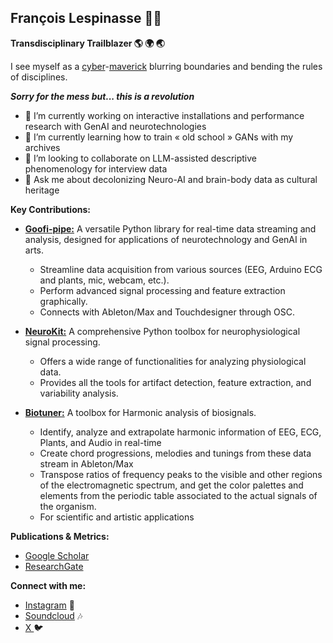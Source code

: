 ## François Lespinasse 🧠🤖

**Transdisciplinary Trailblazer 🌎 🌍 🌏**

I see myself as a [cyber](https://en.wikipedia.org/wiki/Cybernetics)-[maverick](https://www.merriam-webster.com/dictionary/maverick) blurring boundaries and bending the rules of disciplines.

***Sorry for the mess but... this is a revolution***

- 🔭 I’m currently working on interactive installations and performance research with GenAI and neurotechnologies
- 🌱 I’m currently learning how to train « old school » GANs with my archives 
- 👯 I’m looking to collaborate on LLM-assisted descriptive phenomenology for interview data
- 💬 Ask me about decolonizing Neuro-AI and brain-body data as cultural heritage

**Key Contributions:**

* [**Goofi-pipe:**](https://github.com/PhilippThoelke/goofi-pipe)  A versatile Python library for real-time data streaming and analysis, designed for applications of neurotechnology and GenAI in arts.
    * Streamline data acquisition from various sources (EEG, Arduino ECG and plants, mic, webcam, etc.).
    * Perform advanced signal processing and feature extraction graphically.
    * Connects with Ableton/Max and Touchdesigner through OSC.

* [**NeuroKit:**](https://neuropsychology.github.io/NeuroKit/) A comprehensive Python toolbox for neurophysiological signal processing.
    * Offers a wide range of functionalities for analyzing physiological data.
    * Provides all the tools for artifact detection, feature extraction, and variability analysis.

* [**Biotuner:**](https://antoinebellemare.github.io/biotuner/) A toolbox for Harmonic analysis of biosignals.
    * Identify, analyze and extrapolate harmonic information of EEG, ECG, Plants, and Audio in real-time
    * Create chord progressions, melodies and tunings from these data stream in Ableton/Max
    * Transpose ratios of frequency peaks to the visible and other regions of the electromagnetic spectrum, and get the color palettes and elements from the periodic table associated to the actual signals of the organism.
    * For scientific and artistic applications 

**Publications & Metrics:**

* [Google Scholar](https://scholar.google.com/citations?user=VjJntXAAAAAJ&hl=en&oi=ao) 
* [ResearchGate](https://www.researchgate.net/profile/Francois-Lespinasse)

**Connect with me:** 
* [Instagram](https://www.instagram.com/sangfrois/) 📸
* [Soundcloud](https://soundcloud.com/franc0isl) 🎶
* [ X ](https://twitter.com/franclespinas) 🐦
<!--
**sangfrois/sangfrois** is a ✨ _special_  repository because its `README.md` (this file) appears on your GitHub profile.

Here are some ideas to get you started:

- 🔭 I’m currently working on ...
- 🌱 I’m currently learning ...
- 👯 I’m looking to collaborate on ...
- 🤔 I’m looking for help with ...
- 💬 Ask me about ...
- 📫 How to reach me: ...
- 😄 Pronouns: ...
- ⚡ Fun fact: ...
-->
